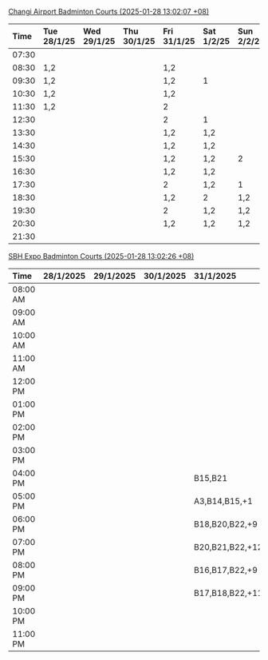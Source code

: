 [Changi Airport Badminton Courts (2025-01-28 13:02:07 +08)](https://www.carc.org.sg/FacilityBooking.aspx)

| Time   | Tue 28/1/25   | Wed 29/1/25   | Thu 30/1/25   | Fri 31/1/25   | Sat 1/2/25   | Sun 2/2/25   | Mon 3/2/25   |
|:-------|:--------------|:--------------|:--------------|:--------------|:-------------|:-------------|:-------------|
| 07:30  |               |               |               |               |              |              |              |
| 08:30  | 1,2           |               |               | 1,2           |              |              | 1,2          |
| 09:30  | 1,2           |               |               | 1,2           | 1            |              | 1,2          |
| 10:30  | 1,2           |               |               | 1,2           |              |              | 1,2          |
| 11:30  | 1,2           |               |               | 2             |              |              | 1,2          |
| 12:30  |               |               |               | 2             | 1            |              | 1,2          |
| 13:30  |               |               |               | 1,2           | 1,2          |              | 1,2          |
| 14:30  |               |               |               | 1,2           | 1,2          |              | 1,2          |
| 15:30  |               |               |               | 1,2           | 1,2          | 2            | 2            |
| 16:30  |               |               |               | 1,2           | 1,2          |              |              |
| 17:30  |               |               |               | 2             | 1,2          | 1            | 1            |
| 18:30  |               |               |               | 1,2           | 2            | 1,2          | 1,2          |
| 19:30  |               |               |               | 2             | 1,2          | 1,2          | 1,2          |
| 20:30  |               |               |               | 1,2           | 1,2          | 1,2          | 1,2          |
| 21:30  |               |               |               |               |              |              |              |

[SBH Expo Badminton Courts (2025-01-28 13:02:26 +08)](https://singaporebadmintonhall.getomnify.com/widgets/O3MRKGBH359GA55KHMG1RD)

| Time     | 28/1/2025   | 29/1/2025   | 30/1/2025   | 31/1/2025       | 1/2/2025        | 2/2/2025        | 3/2/2025        |
|:---------|:------------|:------------|:------------|:----------------|:----------------|:----------------|:----------------|
| 08:00 AM |             |             |             |                 | B20,B21,B22,+13 | B20,B21,B22,+8  | B19,B21,B22,+13 |
| 09:00 AM |             |             |             |                 | B18,B21,B22,+12 | B20,B21         | B15             |
| 10:00 AM |             |             |             |                 | B17,B19,B21,+12 | A2,B21          |                 |
| 11:00 AM |             |             |             |                 | B17,B20,B21,+12 | A2              | A7,A8,A9,+1     |
| 12:00 PM |             |             |             |                 | B19,B21,B22,+19 | B14,B19,B20,+11 | B15,B16,B17,+5  |
| 01:00 PM |             |             |             |                 | B19,B21,B22,+18 | B18,B19,B22,+10 | B19,B21,B22,+8  |
| 02:00 PM |             |             |             |                 | B15,B18,B22,+12 | A10,B17,B22,+6  | A7,A8           |
| 03:00 PM |             |             |             |                 | B11,B18,B19,+9  | A4,B20,B22      | A8,B11,B16      |
| 04:00 PM |             |             |             | B15,B21         | A10,B11,B21,+7  | B12,B13,B15,+4  | B11,B16         |
| 05:00 PM |             |             |             | A3,B14,B15,+1   | A7,B15,B21,+4   | A10,A5,A7,+2    | B12,B13,B17,+5  |
| 06:00 PM |             |             |             | B18,B20,B22,+9  | B15,B21,B22,+3  | A5,B18,B21,+1   | A10,A9,B21,+6   |
| 07:00 PM |             |             |             | B20,B21,B22,+12 | A1,B21,B22      | B19,B20,B21,+2  | B16,B19,B21,+12 |
| 08:00 PM |             |             |             | B16,B17,B22,+9  | B19,B21,B22,+9  | B14,B15,B16,+9  | B20,B21,B22,+18 |
| 09:00 PM |             |             |             | B17,B18,B22,+11 | B20,B21,B22,+9  | B14,B15,B22,+11 | B20,B21,B22,+18 |
| 10:00 PM |             |             |             |                 | B20,B21,B22,+15 | B20,B21,B22,+18 | A10,A8,A9,+7    |
| 11:00 PM |             |             |             |                 | B20,B21,B22,+18 | B20,B21,B22,+18 | A10,A8,A9,+7    |
